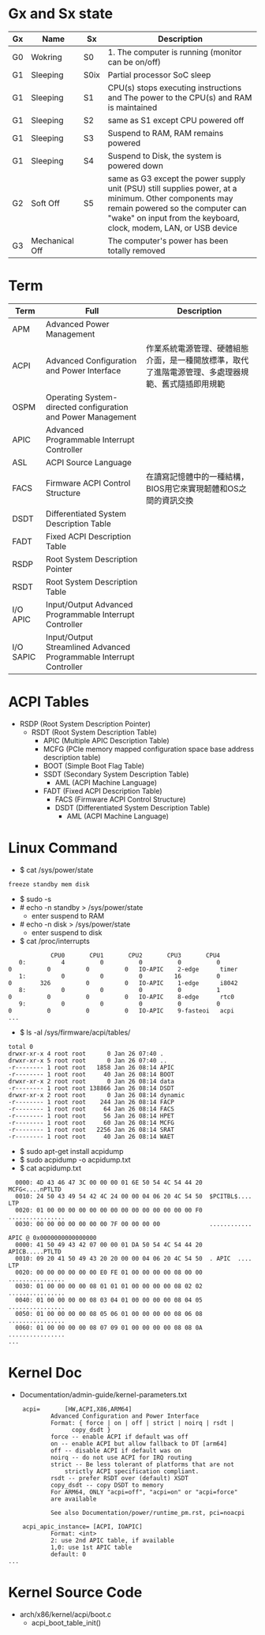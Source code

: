 # Gx and Sx state
|Gx|Name|Sx|Description|
|-|-|-|-|
|G0|Wokring|S0|1. The computer is running (monitor can be on/off)|
|G1|Sleeping|S0ix|Partial processor SoC sleep|
|G1|Sleeping|S1|CPU(s) stops executing instructions and The power to the CPU(s) and RAM is maintained|
|G1|Sleeping|S2|same as S1 except CPU powered off|
|G1|Sleeping|S3|Suspend to RAM, RAM remains powered|
|G1|Sleeping|S4|Suspend to Disk, the system is powered down|
|G2|Soft Off|S5|same as G3 except the power supply unit (PSU) still supplies power, at a minimum. Other components may remain powered so the computer can "wake" on input from the keyboard, clock, modem, LAN, or USB device|
|G3|Mechanical Off||The computer's power has been totally removed|

# Term
|Term|Full|Description|
|-|-|-|
|APM|Advanced Power Management||
|ACPI|Advanced Configuration and Power Interface|作業系統電源管理、硬體組態介面，是一種開放標準，取代了進階電源管理、多處理器規範、舊式隨插即用規範|
|OSPM|Operating System-directed configuration and Power Management||
|APIC|Advanced Programmable Interrupt Controller||
|ASL|ACPI Source Language||
|FACS|Firmware ACPI Control Structure|在讀寫記憶體中的一種結構，BIOS用它來實現韌體和OS之間的資訊交換|
|DSDT|Differentiated System Description Table||
|FADT|Fixed ACPI Description Table||
|RSDP|Root System Description Pointer||
|RSDT|Root System Description Table||
|I/O APIC|Input/Output Advanced Programmable Interrupt Controller||
|I/O SAPIC|Input/Output Streamlined Advanced Programmable Interrupt Controller||

# ACPI Tables
- RSDP (Root System Description Pointer)
  - RSDT (Root System Description Table)
    - APIC (Multiple APIC Description Table)
    - MCFG (PCIe memory mapped configuration space base address description table)
    - BOOT (Simple Boot Flag Table)
    - SSDT (Secondary System Description Table)
      - AML (ACPI Machine Language)
    - FADT (Fixed ACPI Description Table)
      - FACS (Firmware ACPI Control Structure)
      - DSDT (Differentiated System Description Table)
        - AML (ACPI Machine Language)

# Linux Command
- $ cat /sys/power/state
````
freeze standby mem disk
````

- $ sudo -s
- \# echo -n standby > /sys/power/state
  - enter suspend to RAM
- \# echo -n disk > /sys/power/state
  - enter suspend to disk
- $ cat /proc/interrupts
````
            CPU0       CPU1       CPU2       CPU3       CPU4 
   0:          4          0          0          0          0          0          0          0          0   IO-APIC    2-edge      timer
   1:          0          0          0         16          0          0        326          0          0   IO-APIC    1-edge      i8042
   8:          0          0          0          0          1          0          0          0          0   IO-APIC    8-edge      rtc0
   9:          0          0          0          0          0          0          0          0          0   IO-APIC    9-fasteoi   acpi
...
````

- $ ls -al /sys/firmware/acpi/tables/
````
total 0
drwxr-xr-x 4 root root      0 Jan 26 07:40 .
drwxr-xr-x 5 root root      0 Jan 26 07:40 ..
-r-------- 1 root root   1858 Jan 26 08:14 APIC
-r-------- 1 root root     40 Jan 26 08:14 BOOT
drwxr-xr-x 2 root root      0 Jan 26 08:14 data
-r-------- 1 root root 138866 Jan 26 08:14 DSDT
drwxr-xr-x 2 root root      0 Jan 26 08:14 dynamic
-r-------- 1 root root    244 Jan 26 08:14 FACP
-r-------- 1 root root     64 Jan 26 08:14 FACS
-r-------- 1 root root     56 Jan 26 08:14 HPET
-r-------- 1 root root     60 Jan 26 08:14 MCFG
-r-------- 1 root root   2256 Jan 26 08:14 SRAT
-r-------- 1 root root     40 Jan 26 08:14 WAET
````

- $ sudo apt-get install acpidump
- $ sudo acpidump -o acpidump.txt
- $ cat acpidump.txt
````MCFG @ 0x0000000000000000
  0000: 4D 43 46 47 3C 00 00 00 01 6E 50 54 4C 54 44 20  MCFG<....nPTLTD 
  0010: 24 50 43 49 54 42 4C 24 00 00 04 06 20 4C 54 50  $PCITBL$.... LTP
  0020: 01 00 00 00 00 00 00 00 00 00 00 00 00 00 00 F0  ................
  0030: 00 00 00 00 00 00 00 7F 00 00 00 00              ............

APIC @ 0x0000000000000000
  0000: 41 50 49 43 42 07 00 00 01 DA 50 54 4C 54 44 20  APICB.....PTLTD 
  0010: 09 20 41 50 49 43 20 20 00 00 04 06 20 4C 54 50  . APIC  .... LTP
  0020: 00 00 00 00 00 00 E0 FE 01 00 00 00 00 08 00 00  ................
  0030: 01 00 00 00 00 08 01 01 01 00 00 00 00 08 02 02  ................
  0040: 01 00 00 00 00 08 03 04 01 00 00 00 00 08 04 05  ................
  0050: 01 00 00 00 00 08 05 06 01 00 00 00 00 08 06 08  ................
  0060: 01 00 00 00 00 08 07 09 01 00 00 00 00 08 08 0A  ................
...
````


# Kernel Doc
- Documentation/admin-guide/kernel-parameters.txt
````
	acpi=		[HW,ACPI,X86,ARM64]
			Advanced Configuration and Power Interface
			Format: { force | on | off | strict | noirq | rsdt |
				  copy_dsdt }
			force -- enable ACPI if default was off
			on -- enable ACPI but allow fallback to DT [arm64]
			off -- disable ACPI if default was on
			noirq -- do not use ACPI for IRQ routing
			strict -- Be less tolerant of platforms that are not
				strictly ACPI specification compliant.
			rsdt -- prefer RSDT over (default) XSDT
			copy_dsdt -- copy DSDT to memory
			For ARM64, ONLY "acpi=off", "acpi=on" or "acpi=force"
			are available

			See also Documentation/power/runtime_pm.rst, pci=noacpi

	acpi_apic_instance=	[ACPI, IOAPIC]
			Format: <int>
			2: use 2nd APIC table, if available
			1,0: use 1st APIC table
			default: 0
...
````

# Kernel Source Code
- arch/x86/kernel/acpi/boot.c
  - acpi_boot_table_init()
